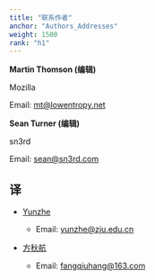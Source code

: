 ```yaml
---
title: "联系作者"
anchor: "Authors_Addresses"
weight: 1500
rank: "h1"
---
```


**Martin Thomson (编辑)**

Mozilla

Email: [mt@lowentropy.net](mainto:mt@lowentropy.net)

**Sean Turner (编辑)**

sn3rd

Email: [sean@sn3rd.com](mailto:sean@sn3rd.com)

## 译

- [Yunzhe](https://github.com/YunzheZJU)
    - Email: yunzhe@zju.edu.cn

- [方秋航](https://github.com/fangqiuhang)
  - Email: fangqiuhang@163.com
